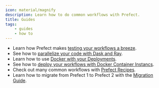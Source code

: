 ```yaml
---
icon: material/magnify
description: Learn how to do common workflows with Prefect.
title: Guides
tags:
    - guides
    - how to
---
```


- Learn how Prefect makes [testing your workflows a breeze](/guides/testing/).
- See how to [parallelize your code with Dask and Ray](/guides/dask-ray-task-runners/).
- Learn how to use [Docker with your Deployments](/guides/deployment/docker/).
- See how to [deploy your workflows with Docker Container Instancs](/guides/deployment/aci/).
- Check out many common workflows with [Prefect Recipes](/guides/recipes/recipes/).
- Learn how to migrate from Prefect 1 to Prefect 2 with the [Migration Guide](/guides/migration-guide/).